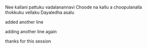 Nee kallani pattuku vadalanannavi
Choode na kallu
a choopulanalla thokkuku vellaku
Dayaledha asalu


added another line


adding another line again

thanks for this session
